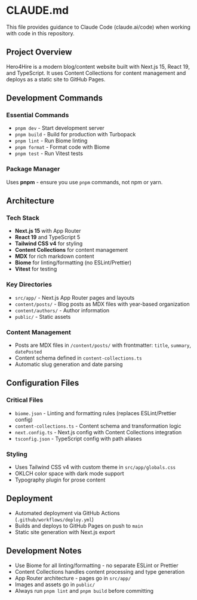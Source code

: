 # CLAUDE.md

This file provides guidance to Claude Code (claude.ai/code) when working with code in this repository.

## Project Overview

Hero4Hire is a modern blog/content website built with Next.js 15, React 19, and TypeScript. It uses Content Collections for content management and deploys as a static site to GitHub Pages.

## Development Commands

### Essential Commands
- `pnpm dev` - Start development server
- `pnpm build` - Build for production with Turbopack
- `pnpm lint` - Run Biome linting
- `pnpm format` - Format code with Biome
- `pnpm test` - Run Vitest tests

### Package Manager
Uses **pnpm** - ensure you use `pnpm` commands, not npm or yarn.

## Architecture

### Tech Stack
- **Next.js 15** with App Router
- **React 19** and TypeScript 5
- **Tailwind CSS v4** for styling
- **Content Collections** for content management
- **MDX** for rich markdown content
- **Biome** for linting/formatting (no ESLint/Prettier)
- **Vitest** for testing

### Key Directories
- `src/app/` - Next.js App Router pages and layouts
- `content/posts/` - Blog posts as MDX files with year-based organization
- `content/authors/` - Author information
- `public/` - Static assets

### Content Management
- Posts are MDX files in `/content/posts/` with frontmatter: `title`, `summary`, `datePosted`
- Content schema defined in `content-collections.ts`
- Automatic slug generation and date parsing

## Configuration Files

### Critical Files
- `biome.json` - Linting and formatting rules (replaces ESLint/Prettier config)
- `content-collections.ts` - Content schema and transformation logic
- `next.config.ts` - Next.js config with Content Collections integration
- `tsconfig.json` - TypeScript config with path aliases

### Styling
- Uses Tailwind CSS v4 with custom theme in `src/app/globals.css`
- OKLCH color space with dark mode support
- Typography plugin for prose content

## Deployment

- Automated deployment via GitHub Actions (`.github/workflows/deploy.yml`)
- Builds and deploys to GitHub Pages on push to `main`
- Static site generation with Next.js export

## Development Notes

- Use Biome for all linting/formatting - no separate ESLint or Prettier
- Content Collections handles content processing and type generation
- App Router architecture - pages go in `src/app/`
- Images and assets go in `public/`
- Always run `pnpm lint` and `pnpm build` before committing
